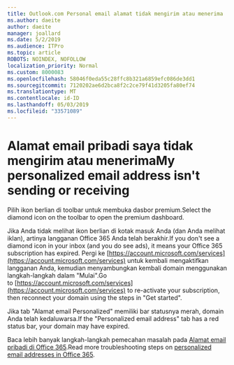```yaml
---
title: Outlook.com Personal email alamat tidak mengirim atau menerima
ms.author: daeite
author: daeite
manager: joallard
ms.date: 5/2/2019
ms.audience: ITPro
ms.topic: article
ROBOTS: NOINDEX, NOFOLLOW
localization_priority: Normal
ms.custom: 8000083
ms.openlocfilehash: 58046f0eda55c28ffc8b321a6859efc086de3dd1
ms.sourcegitcommit: 7120202ae6d2bca8f2c2ce79f41d3205fa80ef74
ms.translationtype: MT
ms.contentlocale: id-ID
ms.lasthandoff: 05/03/2019
ms.locfileid: "33571089"
---
```

# <a name="my-personalized-email-address-isnt-sending-or-receiving"></a><span data-ttu-id="f46a0-102">Alamat email pribadi saya tidak mengirim atau menerima</span><span class="sxs-lookup"><span data-stu-id="f46a0-102">My personalized email address isn't sending or receiving</span></span>

<span data-ttu-id="f46a0-103">Pilih ikon berlian di toolbar untuk membuka dasbor premium.</span><span class="sxs-lookup"><span data-stu-id="f46a0-103">Select the diamond icon on the toolbar to open the premium dashboard.</span></span>

<span data-ttu-id="f46a0-104">Jika Anda tidak melihat ikon berlian di kotak masuk Anda (dan Anda melihat iklan), artinya langganan Office 365 Anda telah berakhir.</span><span class="sxs-lookup"><span data-stu-id="f46a0-104">If you don't see a diamond icon in your inbox (and you do see ads), it means your Office 365 subscription has expired.</span></span> <span data-ttu-id="f46a0-105">Pergi ke [https://account.microsoft.com/services](https://account.microsoft.com/services) untuk kembali mengaktifkan langganan Anda, kemudian menyambungkan kembali domain menggunakan langkah-langkah dalam "Mulai".</span><span class="sxs-lookup"><span data-stu-id="f46a0-105">Go to [https://account.microsoft.com/services](https://account.microsoft.com/services) to re-activate your subscription, then reconnect your domain using the steps in "Get started".</span></span>

<span data-ttu-id="f46a0-106">Jika tab "Alamat email Personalized" memiliki bar statusnya merah, domain Anda telah kedaluwarsa.</span><span class="sxs-lookup"><span data-stu-id="f46a0-106">If the "Personalized email address" tab has a red status bar, your domain may have expired.</span></span>

<span data-ttu-id="f46a0-107">Baca lebih banyak langkah-langkah pemecahan masalah pada [Alamat email pribadi di Office 365](https://support.office.com/article/75416a58-b225-4c02-8c07-8979403b427b).</span><span class="sxs-lookup"><span data-stu-id="f46a0-107">Read more troubleshooting steps on [personalized email addresses in Office 365](https://support.office.com/article/75416a58-b225-4c02-8c07-8979403b427b).</span></span>